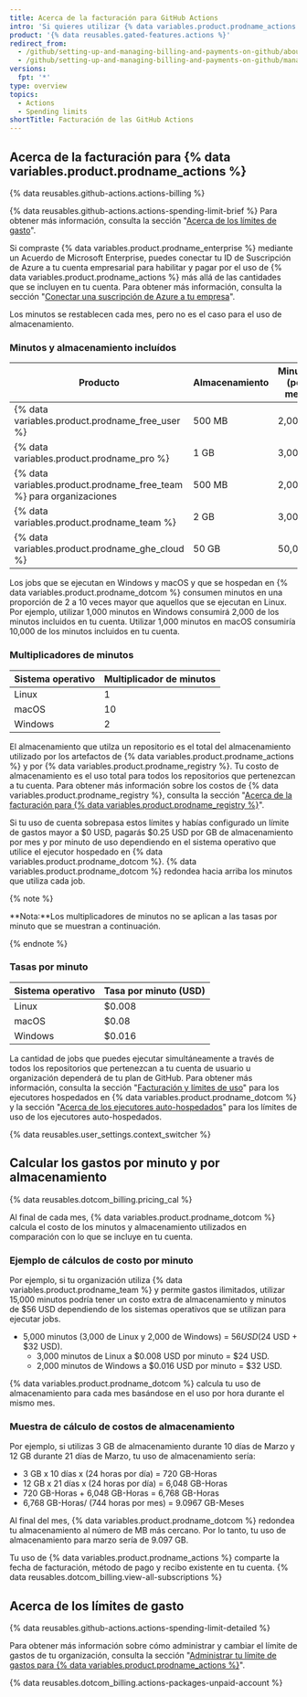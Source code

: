 ```yaml
---
title: Acerca de la facturación para GitHub Actions
intro: 'Si quieres utilizar {% data variables.product.prodname_actions %} con más almacenamiento o minutos de los que se incluyen en tu cuenta, se te cobrará por estos recursos adicionales.'
product: '{% data reusables.gated-features.actions %}'
redirect_from:
  - /github/setting-up-and-managing-billing-and-payments-on-github/about-billing-for-github-actions
  - /github/setting-up-and-managing-billing-and-payments-on-github/managing-billing-for-github-actions/about-billing-for-github-actions
versions:
  fpt: '*'
type: overview
topics:
  - Actions
  - Spending limits
shortTitle: Facturación de las GitHub Actions
---
```


## Acerca de la facturación para {% data variables.product.prodname_actions %}

{% data reusables.github-actions.actions-billing %}

{% data reusables.github-actions.actions-spending-limit-brief %} Para obtener más información, consulta la sección "[Acerca de los límites de gasto](#about-spending-limits)".

Si compraste {% data variables.product.prodname_enterprise %} mediante un Acuerdo de Microsoft Enterprise, puedes conectar tu ID de Suscripción de Azure a tu cuenta empresarial para habilitar y pagar por el uso de {% data variables.product.prodname_actions %} más allá de las cantidades que se incluyen en tu cuenta. Para obtener más información, consulta la sección "[Conectar una suscripción de Azure a tu empresa](/github/setting-up-and-managing-your-enterprise/connecting-an-azure-subscription-to-your-enterprise)".

Los minutos se restablecen cada mes, pero no es el caso para el uso de almacenamiento.

### Minutos y almacenamiento incluídos

| Producto                                                              | Almacenamiento | Minutos (por mes) |
| --------------------------------------------------------------------- | -------------- | ----------------- |
| {% data variables.product.prodname_free_user %}                     | 500 MB         | 2,000             |
| {% data variables.product.prodname_pro %}                             | 1 GB           | 3,000             |
| {% data variables.product.prodname_free_team %} para organizaciones | 500 MB         | 2,000             |
| {% data variables.product.prodname_team %}                            | 2 GB           | 3,000             |
| {% data variables.product.prodname_ghe_cloud %}                     | 50 GB          | 50,000            |

Los jobs que se ejecutan en Windows y macOS y que se hospedan en {% data variables.product.prodname_dotcom %} consumen minutos en una proporción de 2 a 10 veces mayor que aquellos que se ejecutan en Linux. Por ejemplo, utilizar 1,000 minutos en Windows consumirá 2,000 de los minutos incluidos en tu cuenta. Utilizar 1,000 minutos en macOS consumiría 10,000 de los minutos incluidos en tu cuenta.

### Multiplicadores de minutos

| Sistema operativo | Multiplicador de minutos |
| ----------------- | ------------------------ |
| Linux             | 1                        |
| macOS             | 10                       |
| Windows           | 2                        |

El almacenamiento que utilza un repositorio es el total del almacenamiento utilizado por los artefactos de {% data variables.product.prodname_actions %} y por {% data variables.product.prodname_registry %}. Tu costo de almacenamiento es el uso total para todos los repositorios que pertenezcan a tu cuenta. Para obtener más información sobre los costos de {% data variables.product.prodname_registry %}, consulta la sección "[Acerca de la facturación para {% data variables.product.prodname_registry %}](/billing/managing-billing-for-github-packages/about-billing-for-github-packages)".

 Si tu uso de cuenta sobrepasa estos límites y habías configurado un límite de gastos mayor a $0 USD, pagarás $0.25 USD por GB de almacenamiento por mes y por minuto de uso dependiendo en el sistema operativo que utilice el ejecutor hospedado en {% data variables.product.prodname_dotcom %}. {% data variables.product.prodname_dotcom %} redondea hacia arriba los minutos que utiliza cada job.

{% note %}

**Nota:**Los multiplicadores de minutos no se aplican a las tasas por minuto que se muestran a continuación.

{% endnote %}

### Tasas por minuto

| Sistema operativo | Tasa por minuto (USD) |
| ----------------- | --------------------- |
| Linux             | $0.008                |
| macOS             | $0.08                 |
| Windows           | $0.016                |

La cantidad de jobs que puedes ejecutar simultáneamente a través de todos los repositorios que pertenezcan a tu cuenta de usuario u organización dependerá de tu plan de GitHub. Para obtener más información, consulta la sección "[Facturación y límites de uso](/actions/reference/usage-limits-billing-and-administration)" para los ejecutores hospedados en {% data variables.product.prodname_dotcom %} y la sección "[Acerca de los ejecutores auto-hospedados](/actions/hosting-your-own-runners/about-self-hosted-runners/#usage-limits)" para los límites de uso de los ejecutores auto-hospedados.

{% data reusables.user_settings.context_switcher %}

## Calcular los gastos por minuto y por almacenamiento

{% data reusables.dotcom_billing.pricing_cal %}

Al final de cada mes, {% data variables.product.prodname_dotcom %} calcula el costo de los minutos y almacenamiento utilizados en comparación con lo que se incluye en tu cuenta.

### Ejemplo de cálculos de costo por minuto

Por ejemplo, si tu organización utiliza {% data variables.product.prodname_team %} y permite gastos ilimitados, utilizar 15,000 minutos podría tener un costo extra de almacenamiento y minutos de $56 USD dependiendo de los sistemas operativos que se utilizan para ejecutar jobs.

- 5,000 minutos (3,000 de Linux y 2,000 de Windows) = $56 USD ($24 USD + $32 USD).
  - 3,000 minutos de Linux a $0.008 USD por minuto = $24 USD.
  - 2,000 minutos de Windows a $0.016 USD por minuto = $32 USD.

{% data variables.product.prodname_dotcom %} calcula tu uso de almacenamiento para cada mes basándose en el uso por hora durante el mismo mes.

### Muestra de cálculo de costos de almacenamiento

Por ejemplo, si utilizas 3 GB de almacenamiento durante 10 días de Marzo y 12 GB durante 21 días de Marzo, tu uso de almacenamiento sería:

- 3 GB x 10 días x (24 horas por día) = 720 GB-Horas
- 12 GB x 21 días x (24 horas por día) = 6,048 GB-Horas
- 720 GB-Horas + 6,048 GB-Horas = 6,768 GB-Horas
- 6,768 GB-Horas/ (744 horas por mes) = 9.0967 GB-Meses

Al final del mes, {% data variables.product.prodname_dotcom %} redondea tu almacenamiento al número de MB más cercano. Por lo tanto, tu uso de almacenamiento para marzo sería de 9.097 GB.

Tu uso de {% data variables.product.prodname_actions %} comparte la fecha de facturación, método de pago y recibo existente en tu cuenta. {% data reusables.dotcom_billing.view-all-subscriptions %}

## Acerca de los límites de gasto

{% data reusables.github-actions.actions-spending-limit-detailed %}

Para obtener más información sobre cómo administrar y cambiar el límite de gastos de tu organización, consulta la sección "[Administrar tu límite de gastos para {% data variables.product.prodname_actions %}](/billing/managing-billing-for-github-actions/managing-your-spending-limit-for-github-actions)".

{% data reusables.dotcom_billing.actions-packages-unpaid-account %}
